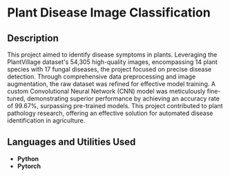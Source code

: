 <h1>Plant Disease Image Classification</h1>


<h2>Description</h2>
This project aimed to identify disease symptoms in plants. Leveraging the PlantVillage dataset's 54,305 high-quality images, encompassing 14 plant species with 17 fungal diseases, the project focused on precise disease detection. Through comprehensive data preprocessing and image augmentation, the raw dataset was refined for effective model training. A custom Convolutional Neural Network (CNN) model was meticulously fine-tuned, demonstrating superior performance by achieving an accuracy rate of 99.67%, surpassing pre-trained models. This project contributed to plant pathology research, offering an effective solution for automated disease identification in agriculture.<br />


<h2>Languages and Utilities Used</h2>

- <b>Python</b>
- <b>Pytorch</b> 
